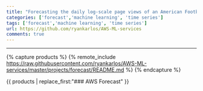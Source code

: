 ```yaml
---
title: "Forecasting the daily log-scale page views of an American Football Quarterback's Wikipedia page using AWS Forecast"
categories: ['forecast','machine learning', 'time series']
tags: ['forecast','machine learning', 'time series']
url: https://github.com/ryankarlos/AWS-ML-services
comments: true
---
```

___
{% capture products %}
{% remote_include https://raw.githubusercontent.com/ryankarlos/AWS-ML-services/master/projects/forecast/README.md %}
{% endcapture %}



{{ products | replace_first:"### AWS Forecast"  }}

